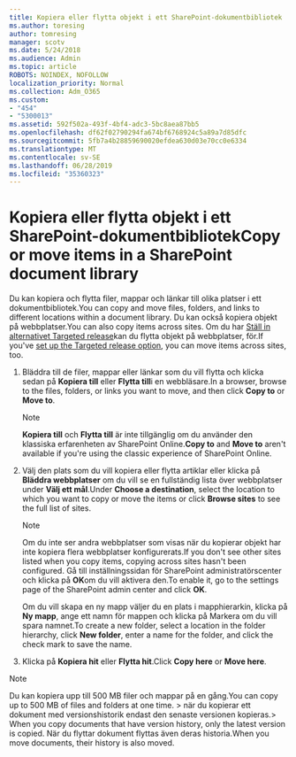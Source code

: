 ```yaml
---
title: Kopiera eller flytta objekt i ett SharePoint-dokumentbibliotek
ms.author: toresing
author: tomresing
manager: scotv
ms.date: 5/24/2018
ms.audience: Admin
ms.topic: article
ROBOTS: NOINDEX, NOFOLLOW
localization_priority: Normal
ms.collection: Adm_O365
ms.custom:
- "454"
- "5300013"
ms.assetid: 592f502a-493f-4bf4-adc3-5bc8aea87bb5
ms.openlocfilehash: df62f02790294fa674bf6768924c5a89a7d85dfc
ms.sourcegitcommit: 5fb7a4b28859690020efdea630d03e70cc0e6334
ms.translationtype: MT
ms.contentlocale: sv-SE
ms.lasthandoff: 06/28/2019
ms.locfileid: "35360323"
---
```

# <a name="copy-or-move-items-in-a-sharepoint-document-library"></a><span data-ttu-id="959ee-102">Kopiera eller flytta objekt i ett SharePoint-dokumentbibliotek</span><span class="sxs-lookup"><span data-stu-id="959ee-102">Copy or move items in a SharePoint document library</span></span>

<span data-ttu-id="959ee-103">Du kan kopiera och flytta filer, mappar och länkar till olika platser i ett dokumentbibliotek.</span><span class="sxs-lookup"><span data-stu-id="959ee-103">You can copy and move files, folders, and links to different locations within a document library.</span></span> <span data-ttu-id="959ee-104">Du kan också kopiera objekt på webbplatser.</span><span class="sxs-lookup"><span data-stu-id="959ee-104">You can also copy items across sites.</span></span> <span data-ttu-id="959ee-105">Om du har [Ställ in alternativet Targeted release](https://go.microsoft.com/fwlink/?linkid=622980)kan du flytta objekt på webbplatser, för.</span><span class="sxs-lookup"><span data-stu-id="959ee-105">If you've [set up the Targeted release option](https://go.microsoft.com/fwlink/?linkid=622980), you can move items across sites, too.</span></span>
  
1. <span data-ttu-id="959ee-106">Bläddra till de filer, mappar eller länkar som du vill flytta och klicka sedan på **Kopiera till** eller **Flytta till**i en webbläsare.</span><span class="sxs-lookup"><span data-stu-id="959ee-106">In a browser, browse to the files, folders, or links you want to move, and then click **Copy to** or **Move to**.</span></span>

    > [!NOTE]
    > <span data-ttu-id="959ee-107">**Kopiera till** och **Flytta till** är inte tillgänglig om du använder den klassiska erfarenheten av SharePoint Online.</span><span class="sxs-lookup"><span data-stu-id="959ee-107">**Copy to** and **Move to** aren't available if you're using the classic experience of SharePoint Online.</span></span>
  
2. <span data-ttu-id="959ee-108">Välj den plats som du vill kopiera eller flytta artiklar eller klicka på **Bläddra webbplatser** om du vill se en fullständig lista över webbplatser under **Välj ett mål**.</span><span class="sxs-lookup"><span data-stu-id="959ee-108">Under **Choose a destination**, select the location to which you want to copy or move the items or click **Browse sites** to see the full list of sites.</span></span>

    > [!NOTE]
    > <span data-ttu-id="959ee-109">Om du inte ser andra webbplatser som visas när du kopierar objekt har inte kopiera flera webbplatser konfigurerats.</span><span class="sxs-lookup"><span data-stu-id="959ee-109">If you don't see other sites listed when you copy items, copying across sites hasn't been configured.</span></span> <span data-ttu-id="959ee-110">Gå till inställningssidan för SharePoint administratörscenter och klicka på **OK**om du vill aktivera den.</span><span class="sxs-lookup"><span data-stu-id="959ee-110">To enable it, go to the settings page of the SharePoint admin center and click **OK**.</span></span>
  
    <span data-ttu-id="959ee-111">Om du vill skapa en ny mapp väljer du en plats i mapphierarkin, klicka på **Ny mapp**, ange ett namn för mappen och klicka på Markera om du vill spara namnet.</span><span class="sxs-lookup"><span data-stu-id="959ee-111">To create a new folder, select a location in the folder hierarchy, click **New folder**, enter a name for the folder, and click the check mark to save the name.</span></span>

3. <span data-ttu-id="959ee-112">Klicka på **Kopiera hit** eller **Flytta hit**.</span><span class="sxs-lookup"><span data-stu-id="959ee-112">Click **Copy here** or **Move here**.</span></span>

> [!NOTE]
> <span data-ttu-id="959ee-113">Du kan kopiera upp till 500 MB filer och mappar på en gång.</span><span class="sxs-lookup"><span data-stu-id="959ee-113">You can copy up to 500 MB of files and folders at one time.</span></span> <span data-ttu-id="959ee-114">> när du kopierar ett dokument med versionshistorik endast den senaste versionen kopieras.</span><span class="sxs-lookup"><span data-stu-id="959ee-114">>  When you copy documents that have version history, only the latest version is copied.</span></span> <span data-ttu-id="959ee-115">När du flyttar dokument flyttas även deras historia.</span><span class="sxs-lookup"><span data-stu-id="959ee-115">When you move documents, their history is also moved.</span></span>
  